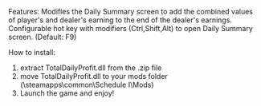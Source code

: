 Features:
Modifies the Daily Summary screen to add the combined values of player's and dealer's earning to the end of the dealer's earnings.
Configurable hot key with modifiers (Ctrl,Shift,Alt) to open Daily Summary screen. (Default: F9)




How to install:
1) extract TotalDailyProfit.dll from the .zip file
2) move TotalDailyProfit.dll to your mods folder (<steam folder>\steamapps\common\Schedule I\Mods)
3) Launch the game and enjoy!

